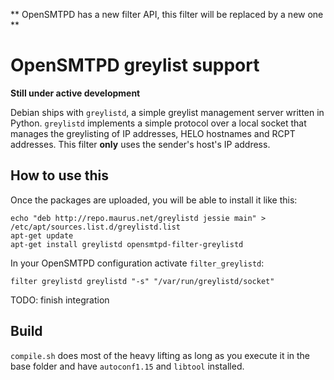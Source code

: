 ** OpenSMTPD has a new filter API, this filter will be replaced by a new one **

OpenSMTPD greylist support
==========================

**Still under active development**

Debian ships with `greylistd`, a simple greylist management server written in
Python. `greylistd` implements a simple protocol over a local socket that
manages the greylisting of IP addresses, HELO hostnames and RCPT addresses.
This filter **only** uses the sender's host's IP address.

How to use this
---------------

Once the packages are uploaded, you will be able to install it like this:

```
echo "deb http://repo.maurus.net/greylistd jessie main" > /etc/apt/sources.list.d/greylistd.list
apt-get update
apt-get install greylistd opensmtpd-filter-greylistd
```

In your OpenSMTPD configuration activate `filter_greylistd`:

```
filter greylistd greylistd "-s" "/var/run/greylistd/socket"
```

TODO: finish integration


Build
-----

`compile.sh` does most of the heavy lifting as long as you execute it in the
base folder and have `autoconf1.15` and `libtool` installed.

